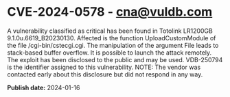 # CVE-2024-0578 - cna@vuldb.com

A vulnerability classified as critical has been found in Totolink LR1200GB 9.1.0u.6619_B20230130. Affected is the function UploadCustomModule of the file /cgi-bin/cstecgi.cgi. The manipulation of the argument File leads to stack-based buffer overflow. It is possible to launch the attack remotely. The exploit has been disclosed to the public and may be used. VDB-250794 is the identifier assigned to this vulnerability. NOTE: The vendor was contacted early about this disclosure but did not respond in any way.

**Publish date:** 2024-01-16
